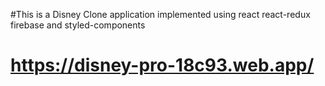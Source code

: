 #This is a Disney Clone application implemented using react react-redux firebase and styled-components

 # https://disney-pro-18c93.web.app/
